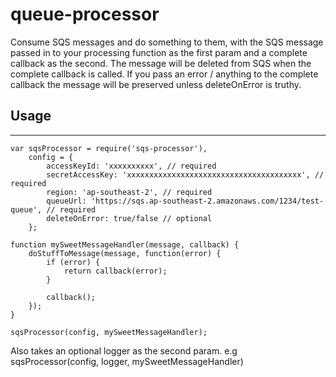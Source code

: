 # queue-processor

Consume SQS messages and do something to them, with the SQS message passed in to your processing function as the first param and a complete callback as the second. The message will be deleted from SQS when the complete callback is called. If you pass an error / anything to the complete callback the message will be preserved unless deleteOnError is truthy.

## Usage
---------------
```
var sqsProcessor = require('sqs-processor'),
    config = {
        accessKeyId: 'xxxxxxxxxx', // required
        secretAccessKey: 'xxxxxxxxxxxxxxxxxxxxxxxxxxxxxxxxxxxxxxx', // required
        region: 'ap-southeast-2', // required
        queueUrl: 'https://sqs.ap-southeast-2.amazonaws.com/1234/test-queue', // required
        deleteOnError: true/false // optional
    };

function mySweetMessageHandler(message, callback) {
    doStuffToMessage(message, function(error) {
        if (error) {
            return callback(error);
        }

        callback();
    });
}

sqsProcessor(config, mySweetMessageHandler);
```

Also takes an optional logger as the second param. e.g sqsProcessor(config, logger, mySweetMessageHandler)